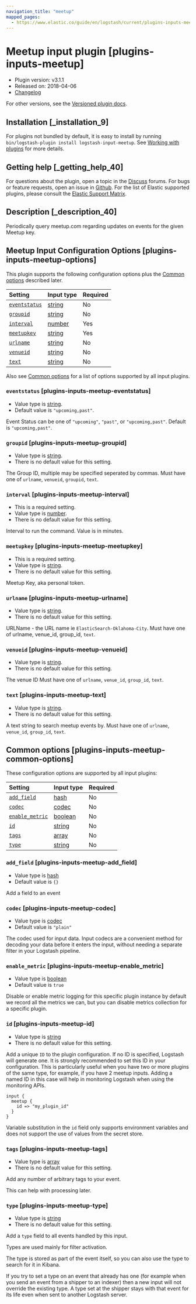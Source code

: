 ```yaml
---
navigation_title: "meetup"
mapped_pages:
  - https://www.elastic.co/guide/en/logstash/current/plugins-inputs-meetup.html
---
```


# Meetup input plugin [plugins-inputs-meetup]

* Plugin version: v3.1.1
* Released on: 2018-04-06
* [Changelog](https://github.com/logstash-plugins/logstash-input-meetup/blob/v3.1.1/CHANGELOG.md)

For other versions, see the [Versioned plugin docs](https://www.elastic.co/guide/en/logstash-versioned-plugins/current/input-meetup-index.html).

## Installation [_installation_9]

For plugins not bundled by default, it is easy to install by running `bin/logstash-plugin install logstash-input-meetup`. See [Working with plugins](https://www.elastic.co/guide/en/logstash/8.18/working-with-plugins.html) for more details.

## Getting help [_getting_help_40]

For questions about the plugin, open a topic in the [Discuss](http://discuss.elastic.co) forums. For bugs or feature requests, open an issue in [Github](https://github.com/logstash-plugins/logstash-input-meetup). For the list of Elastic supported plugins, please consult the [Elastic Support Matrix](https://www.elastic.co/support/matrix#logstash_plugins).

## Description [_description_40]

Periodically query meetup.com regarding updates on events for the given Meetup key.

## Meetup Input Configuration Options [plugins-inputs-meetup-options]

This plugin supports the following configuration options plus the [Common options](plugins-inputs-meetup.md#plugins-inputs-meetup-common-options) described later.

| Setting | Input type | Required |
| :- | :- | :- |
| [`eventstatus`](plugins-inputs-meetup.md#plugins-inputs-meetup-eventstatus) | [string](value-types.md#string) | No |
| [`groupid`](plugins-inputs-meetup.md#plugins-inputs-meetup-groupid) | [string](value-types.md#string) | No |
| [`interval`](plugins-inputs-meetup.md#plugins-inputs-meetup-interval) | [number](value-types.md#number) | Yes |
| [`meetupkey`](plugins-inputs-meetup.md#plugins-inputs-meetup-meetupkey) | [string](value-types.md#string) | Yes |
| [`urlname`](plugins-inputs-meetup.md#plugins-inputs-meetup-urlname) | [string](value-types.md#string) | No |
| [`venueid`](plugins-inputs-meetup.md#plugins-inputs-meetup-venueid) | [string](value-types.md#string) | No |
| [`text`](plugins-inputs-meetup.md#plugins-inputs-meetup-text) | [string](value-types.md#string) | No |

Also see [Common options](plugins-inputs-meetup.md#plugins-inputs-meetup-common-options) for a list of options supported by all input plugins.

### `eventstatus` [plugins-inputs-meetup-eventstatus]

* Value type is [string](value-types.md#string).
* Default value is `"upcoming,past"`.

Event Status can be one of `"upcoming"`, `"past"`, or `"upcoming,past"`. Default is `"upcoming,past"`.

### `groupid` [plugins-inputs-meetup-groupid]

* Value type is [string](value-types.md#string).
* There is no default value for this setting.

The Group ID, multiple may be specified seperated by commas. Must have one of `urlname`, `venueid`, `groupid`, `text`.

### `interval` [plugins-inputs-meetup-interval]

* This is a required setting.
* Value type is [number](value-types.md#number).
* There is no default value for this setting.

Interval to run the command. Value is in minutes.

### `meetupkey` [plugins-inputs-meetup-meetupkey]

* This is a required setting.
* Value type is [string](value-types.md#string).
* There is no default value for this setting.

Meetup Key, aka personal token.

### `urlname` [plugins-inputs-meetup-urlname]

* Value type is [string](value-types.md#string).
* There is no default value for this setting.

URLName - the URL name ie `ElasticSearch-Oklahoma-City`. Must have one of urlname, venue\_id, group\_id, `text`.

### `venueid` [plugins-inputs-meetup-venueid]

* Value type is [string](value-types.md#string).
* There is no default value for this setting.

The venue ID Must have one of `urlname`, `venue_id`, `group_id`, `text`.

### `text` [plugins-inputs-meetup-text]

* Value type is [string](value-types.md#string).
* There is no default value for this setting.

A text string to search meetup events by. Must have one of `urlname`, `venue_id`, `group_id`, `text`.

## Common options [plugins-inputs-meetup-common-options]

These configuration options are supported by all input plugins:

| Setting | Input type | Required |
| :- | :- | :- |
| [`add_field`](plugins-inputs-meetup.md#plugins-inputs-meetup-add_field) | [hash](value-types.md#hash) | No |
| [`codec`](plugins-inputs-meetup.md#plugins-inputs-meetup-codec) | [codec](value-types.md#codec) | No |
| [`enable_metric`](plugins-inputs-meetup.md#plugins-inputs-meetup-enable_metric) | [boolean](value-types.md#boolean) | No |
| [`id`](plugins-inputs-meetup.md#plugins-inputs-meetup-id) | [string](value-types.md#string) | No |
| [`tags`](plugins-inputs-meetup.md#plugins-inputs-meetup-tags) | [array](value-types.md#array) | No |
| [`type`](plugins-inputs-meetup.md#plugins-inputs-meetup-type) | [string](value-types.md#string) | No |

### `add_field` [plugins-inputs-meetup-add_field]

* Value type is [hash](value-types.md#hash)
* Default value is `{}`

Add a field to an event

### `codec` [plugins-inputs-meetup-codec]

* Value type is [codec](value-types.md#codec)
* Default value is `"plain"`

The codec used for input data. Input codecs are a convenient method for decoding your data before it enters the input, without needing a separate filter in your Logstash pipeline.

### `enable_metric` [plugins-inputs-meetup-enable_metric]

* Value type is [boolean](value-types.md#boolean)
* Default value is `true`

Disable or enable metric logging for this specific plugin instance by default we record all the metrics we can, but you can disable metrics collection for a specific plugin.

### `id` [plugins-inputs-meetup-id]

* Value type is [string](value-types.md#string)
* There is no default value for this setting.

Add a unique `ID` to the plugin configuration. If no ID is specified, Logstash will generate one. It is strongly recommended to set this ID in your configuration. This is particularly useful when you have two or more plugins of the same type, for example, if you have 2 meetup inputs. Adding a named ID in this case will help in monitoring Logstash when using the monitoring APIs.

```
input {
  meetup {
    id => "my_plugin_id"
  }
}
```

Variable substitution in the `id` field only supports environment variables and does not support the use of values from the secret store.

### `tags` [plugins-inputs-meetup-tags]

* Value type is [array](value-types.md#array)
* There is no default value for this setting.

Add any number of arbitrary tags to your event.

This can help with processing later.

### `type` [plugins-inputs-meetup-type]

* Value type is [string](value-types.md#string)
* There is no default value for this setting.

Add a `type` field to all events handled by this input.

Types are used mainly for filter activation.

The type is stored as part of the event itself, so you can also use the type to search for it in Kibana.

If you try to set a type on an event that already has one (for example when you send an event from a shipper to an indexer) then a new input will not override the existing type. A type set at the shipper stays with that event for its life even when sent to another Logstash server.
